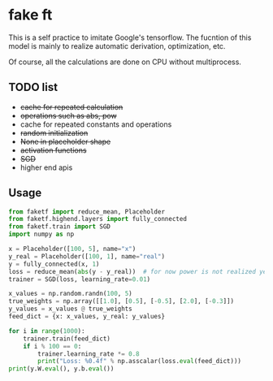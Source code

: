 # fake ft
This is a self practice to imitate Google's tensorflow.
The fucntion of this model is mainly to realize automatic derivation, optimization, etc.

Of course, all the calculations are done on CPU without multiprocess.

## TODO list
- ~~cache for repeated calculation~~
- ~~operations such as abs, pow~~
- cache for repeated constants and operations
- ~~random initialization~~
- ~~None in placeholder shape~~
- ~~activation functions~~
- ~~SGD~~
- higher end apis

## Usage
```python
from faketf import reduce_mean, Placeholder
from faketf.highend.layers import fully_connected
from faketf.train import SGD
import numpy as np

x = Placeholder([100, 5], name="x")
y_real = Placeholder([100, 1], name="real")
y = fully_connected(x, 1)
loss = reduce_mean(abs(y - y_real))  # for now power is not realized yet
trainer = SGD(loss, learning_rate=0.01)

x_values = np.random.randn(100, 5)
true_weights = np.array([[1.0], [0.5], [-0.5], [2.0], [-0.3]])
y_values = x_values @ true_weights
feed_dict = {x: x_values, y_real: y_values}

for i in range(1000):
    trainer.train(feed_dict)
    if i % 100 == 0:
        trainer.learning_rate *= 0.8
        print("Loss: %0.4f" % np.asscalar(loss.eval(feed_dict)))
print(y.W.eval(), y.b.eval())
```
